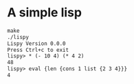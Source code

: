 # A simple lisp

```txt
make
./lispy
Lispy Version 0.0.0
Press Ctrl+c to exit
lispy> * (- 10 4) (* 4 2)
48
lispy> eval {len {cons 1 list {2 3 4}}}
4
```

